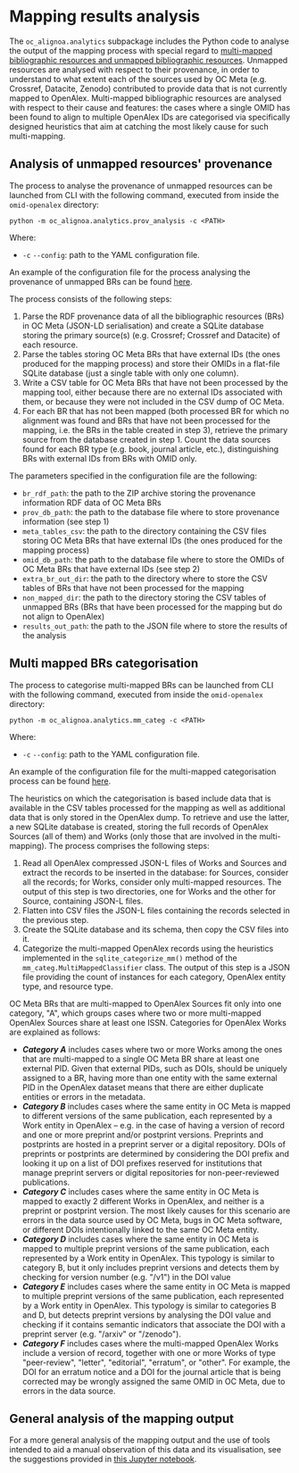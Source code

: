 # Mapping results analysis
The `oc_alignoa.analytics` subpackage includes the Python code to analyse the output of the mapping process with special regard to [multi-mapped bibliographic resources and unmapped bibliographic resources](../../README.md#the-mapping-process). Unmapped resources are analysed with respect to their provenance, in order to understand to what extent each of the sources used by OC Meta (e.g. Crossref, Datacite, Zenodo) contributed to provide data that is not currently mapped to OpenAlex.
Multi-mapped bibliographic resources are analysed with respect to their cause and features: the cases where a single OMID has been found to align to multiple OpenAlex IDs are categorised via specifically designed heuristics that aim at catching the most likely cause for such multi-mapping.

## Analysis of unmapped resources' provenance
The process to analyse the provenance of unmapped resources can be launched from CLI with the following command, executed from inside the `omid-openalex` directory:
```
python -m oc_alignoa.analytics.prov_analysis -c <PATH>
```
Where:
* `-c` `--config`: path to the YAML configuration file.

An example of the configuration file for the process analysing the provenance of unmapped BRs can be found [here](../../prov_analysis_config.yaml).

The process consists of the following steps:
1. Parse the RDF provenance data of all the bibliographic resources (BRs) in OC Meta (JSON-LD serialisation) and create a SQLite database storing the primary source(s) (e.g. Crossref; Crossref and Datacite) of each resource.
2. Parse the tables storing OC Meta BRs that have external IDs (the ones produced for the mapping process) and store their OMIDs in a flat-file SQLite database (just a single table with only one column).
3. Write a CSV table for OC Meta BRs that have not been processed by the mapping tool, either because there are no external IDs associated with them, or because they were not included in the CSV dump of OC Meta.
4. For each BR that has not been mapped (both processed BR for which no alignment was found and BRs that have not been processed for the mapping, i.e. the BRs in the table created in step 3), retrieve the primary source from the database created in step 1. Count the data sources found for each BR type (e.g. book, journal article, etc.), distinguishing BRs with external IDs from BRs with OMID only.

The parameters specified in the configuration file are the following:
* `br_rdf_path`: the path to the ZIP archive storing the provenance information RDF data of OC Meta BRs
* `prov_db_path`: the path to the database file where to store provenance information (see step 1)
* `meta_tables_csv`: the path to the directory containing the CSV files storing OC Meta BRs that have external IDs (the ones produced for the mapping process)
* `omid_db_path`: the path to the database file where to store the OMIDs of OC Meta BRs that have external IDs (see step 2)
* `extra_br_out_dir`: the path to the directory where to store the CSV tables of BRs that have not been processed for the mapping
* `non_mapped_dir`: the path to the directory storing the CSV tables of unmapped BRs (BRs that have been processed for the mapping but do not align to OpenAlex)
* `results_out_path`: the path to the JSON file where to store the results of the analysis


## Multi mapped BRs categorisation
The process to categorise multi-mapped BRs can be launched from CLI with the following command, executed from inside the `omid-openalex` directory:
```
python -m oc_alignoa.analytics.mm_categ -c <PATH>
```
Where:
* `-c` `--config`: path to the YAML configuration file.

An example of the configuration file for the multi-mapped categorisation process can be found [here](../../mm_categ_config.yaml).

The heuristics on which the categorisation is based include data that is available in the CSV tables processed for the mapping as well as additional data that is only stored in the OpenAlex dump. To retrieve and use the latter, a new SQLite database is created, storing the full records of OpenAlex Sources (all of them) and Works (only those that are involved in the multi-mapping).
The process comprises the following steps:
1. Read all OpenAlex compressed JSON-L files of Works and Sources and extract the records to be inserted in the database: for Sources, consider all the records; for Works, consider only multi-mapped resources. The output of this step is two directories, one for Works and the other for Source, containing JSON-L files.
2. Flatten into CSV files the JSON-L files containing the records selected in the previous step.
3. Create the SQLite database and its schema, then copy the CSV files into it.
4. Categorize the multi-mapped OpenAlex records using the heuristics implemented in the `sqlite_categorize_mm()` method of the `mm_categ.MultiMappedClassifier` class. The output of this step is a JSON file providing the count of instances for each category, OpenAlex entity type, and resource type.

OC Meta BRs that are multi-mapped to OpenAlex Sources fit only into one category, "A", which
groups cases where two or more multi-mapped OpenAlex Sources share at least one ISSN. Categories for OpenAlex Works are explained as follows:
 * **_Category A_** includes cases where two or more Works among the ones that are multi-mapped to a single OC Meta BR share at least one external PID. Given that external PIDs, such as DOIs, should be uniquely assigned to a BR, having more than one entity with the same external PID in the OpenAlex dataset means that there are either duplicate entities or errors in the metadata. 
 * _**Category B**_ includes cases where the same entity in OC Meta is mapped to different versions of the same publication, each represented by a Work entity in OpenAlex – e.g. in the case of having a version of record and one or more preprint and/or postprint versions. Preprints and postprints are hosted in a preprint server or a digital repository. DOIs of preprints or postprints are determined by considering the DOI prefix and looking it up on a list of DOI prefixes reserved for institutions that manage preprint servers or digital repositories for non-peer-reviewed publications.
 * _**Category C**_ includes cases where the same entity in OC Meta is mapped to exactly 2 different Works in OpenAlex, and neither is a preprint or postprint version. The most likely causes for this scenario are errors in the data source used by OC Meta, bugs in OC Meta software, or different DOIs intentionally linked to the same OC Meta entity.
 * _**Category D**_ includes cases where the same entity in OC Meta is mapped to multiple preprint versions of the same publication, each represented by a Work entity in OpenAlex. This typology is similar to category B, but it only includes preprint versions and detects them by checking for version number (e.g. "/v1") in the DOI value
 * _**Category E**_ includes cases where the same entity in OC Meta is mapped to multiple preprint versions of the same publication, each represented by a Work entity in OpenAlex. This typology is similar to categories B and D, but detects preprint versions by analysing the DOI value and checking if it contains semantic indicators that associate the DOI with a preprint server (e.g. "/arxiv" or "/zenodo").
 * _**Category F**_ includes cases where the multi-mapped OpenAlex Works include a version of record, together with one or more Works of type "peer-review", "letter", "editorial", "erratum", or "other". For example, the DOI for an erratum notice and a DOI for the journal article that is being corrected may be wrongly assigned the same OMID in OC Meta, due to errors in the data source.

## General analysis of the mapping output
For a more general analysis of the mapping output and the use of tools intended to aid a manual observation of this data and its visualisation, see the suggestions provided in [this Jupyter notebook](../../analysis_guide.ipynb).